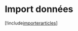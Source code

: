 # Import données

[!include[importerarticles](importdonnees.importerarticles.autogen.md)]

































































































































